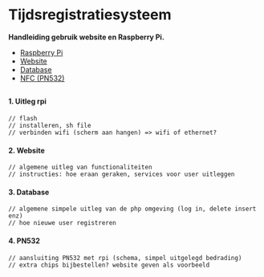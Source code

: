 # Tijdsregistratiesysteem

**Handleiding gebruik website en Raspberry Pi.**

* [Raspberry Pi](#1)
* [Website](#2)
* [Database](#3)
* [NFC (PN532)](#4)

##

#### 1. Uitleg rpi <a name="1"></a>
    // flash
    // installeren, sh file
    // verbinden wifi (scherm aan hangen) => wifi of ethernet?


#### 2. Website <a name="2"></a>
    // algemene uitleg van functionaliteiten
    // instructies: hoe eraan geraken, services voor user uitleggen

#### 3. Database <a name="2"></a>
    // algemene simpele uitleg van de php omgeving (log in, delete insert enz)
    // hoe nieuwe user registreren
    

#### 4. PN532 <a name="4"></a>
    // aansluiting PN532 met rpi (schema, simpel uitgelegd bedrading)
    // extra chips bijbestellen? website geven als voorbeeld